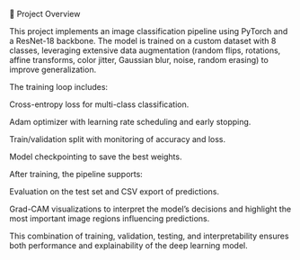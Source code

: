 📌 Project Overview

This project implements an image classification pipeline using PyTorch and a ResNet-18 backbone. The model is trained on a custom dataset with 8 classes, leveraging extensive data augmentation (random flips, rotations, affine transforms, color jitter, Gaussian blur, noise, random erasing) to improve generalization.

The training loop includes:

Cross-entropy loss for multi-class classification.

Adam optimizer with learning rate scheduling and early stopping.

Train/validation split with monitoring of accuracy and loss.

Model checkpointing to save the best weights.

After training, the pipeline supports:

Evaluation on the test set and CSV export of predictions.

Grad-CAM visualizations to interpret the model’s decisions and highlight the most important image regions influencing predictions.

This combination of training, validation, testing, and interpretability ensures both performance and explainability of the deep learning model.
